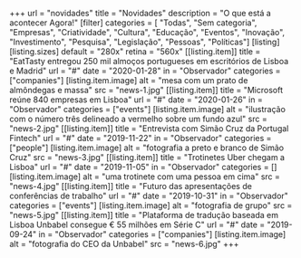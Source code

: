 +++
url = "novidades"
title = "Novidades"
description = "O que está a acontecer Agora!"
[filter]
    categories = [
        "Todas",
        "Sem categoria",
        "Empresas",
        "Criatividade",
        "Cultura",
        "Educação",
        "Eventos",
        "Inovação",
        "Investimento",
        "Pesquisa",
        "Legislação",
        "Pessoas",
        "Políticas"]
[listing]
    [listing.sizes]
        default = "280x"
        retina = "560x"
    [[listing.item]]
        title = "EatTasty entregou 250 mil almoços portugueses em escritórios de Lisboa e Madrid"
        url = "#"
        date = "2020-01-28"
        in = "Observador"
        categories = ["companies"]
        [listing.item.image]
            alt = "mesa com um prato de almôndegas e massa"
            src = "news-1.jpg"
    [[listing.item]]
        title = "Microsoft reúne 840 empresas em Lisboa"
        url = "#"
        date = "2020-01-26"
        in = "Observador"
        categories = ["events"]
        [listing.item.image]
            alt = "ilustração com o número três delineado a vermelho sobre um fundo azul"
            src = "news-2.jpg"
    [[listing.item]]
        title = "Entrevista com Simão Cruz da Portugal Fintech"
        url = "#"
        date = "2019-11-22"
        in = "Observador"
        categories = ["people"]
        [listing.item.image]
            alt = "fotografia a preto e branco de Simão Cruz"
            src = "news-3.jpg"
    [[listing.item]]
        title = "Trotinetes Uber chegam a Lisboa"
        url = "#"
        date = "2019-11-05"
        in = "Observador"
        categories = []
        [listing.item.image]
            alt = "uma trotinete com uma pessoa em cima"
            src = "news-4.jpg"
    [[listing.item]]
        title = "Futuro das apresentações de conferências de trabalho"
        url = "#"
        date = "2019-10-31"
        in = "Observador"
        categories = ["events"]
        [listing.item.image]
            alt = "fotografia de grupo"
            src = "news-5.jpg"
    [[listing.item]]
        title = "Plataforma de tradução baseada em Lisboa Unbabel consegue € 55 milhões em Série C"
        url = "#"
        date = "2019-09-24"
        in = "Observador"
        categories = ["companies"]
        [listing.item.image]
            alt = "fotografia do CEO da Unbabel"
            src = "news-6.jpg"
+++